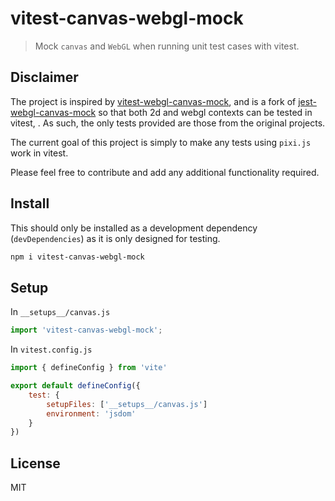 # vitest-canvas-webgl-mock

> Mock `canvas` and `WebGL` when running unit test cases with vitest.

## Disclaimer

The project is inspired by [vitest-webgl-canvas-mock](https://github.com/RSamaium/vitest-webgl-canvas-mock), and is a fork of [jest-webgl-canvas-mock](https://github.com/Adamfsk/jest-webgl-canvas-mock) so that both 2d and webgl contexts can be tested in vitest, . As such, the only tests provided are those from the original projects.

The current goal of this project is simply to make any tests using `pixi.js` work in vitest.

Please feel free to contribute and add any additional functionality required.

## Install

This should only be installed as a development dependency (`devDependencies`) as it is only designed for testing.

```bash
npm i vitest-canvas-webgl-mock
```

## Setup

In `__setups__/canvas.js`

```js
import 'vitest-canvas-webgl-mock';
```

In `vitest.config.js`

```js
import { defineConfig } from 'vite'

export default defineConfig({
    test: {
        setupFiles: ['__setups__/canvas.js']
        environment: 'jsdom'
    }
})

```

## License

MIT
